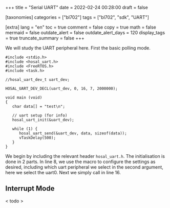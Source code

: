 +++
title = "Serial UART"
date = 2022-02-24 00:28:00
draft = false

[taxonomies]
categories = ["bl702"]
tags = ["bl702", "sdk", "UART"]

[extra]
lang = "en"
toc = true
comment = false
copy = true
math = false
mermaid = false
outdate_alert = false
outdate_alert_days = 120
display_tags = true
truncate_summary = false
+++

We will study the UART peripheral here. First the basic polling mode.

```
#include <stdio.h>
#include <hosal_uart.h>
#include <FreeRTOS.h>
#include <task.h>

//hosal_uart_dev_t uart_dev;

HOSAL_UART_DEV_DECL(uart_dev, 0, 16, 7, 2000000);

void main (void)
{
   char data[] = "test\n";

   // uart setup (for info)
   hosal_uart_init(&uart_dev);

   while (1) {
      hosal_uart_send(&uart_dev, data, sizeof(data));
      vTaskDelay(500);
   }
}
```

We begin by including the relevant header ```hosal_uart.h```. The initialisation is done in 2 parts. In line 8, we use the macro to configure the settings as desired, including which uart peripheral we select in the second argument, here we select the uart0.
Next we simply call in line 16.

## Interrupt Mode

< todo >
